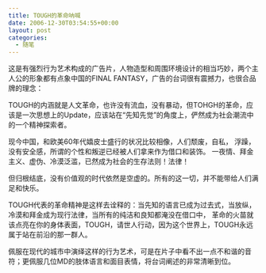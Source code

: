 ```yaml
---
title: TOUGH的革命呐喊
date: 2006-12-30T03:54:55+00:00
layout: post
categories:
  - 随笔
---
```


这是有强烈行为艺术构成的广告片，人物造型和周围环境设计的相当巧妙，两个主人公的形象都有点象中国的FINAL FANTASY，广告的台词很有震撼力，也很合品牌的理念：

TOUGH的内涵就是人文革命，也许没有流血，没有暴动，但TOHGH的革命，应该是一次思想上的Update，应该站在“先知先觉”的角度上，俨然成为社会潮流中的一个精神探索者。

现今中国，和欧美60年代嬉皮士盛行的状况比较相像，人们颓废，自私， 浮躁，没有安全感，所谓的个性和叛逆已经被人们拿来作为借口和装饰。 一夜情、拜金主义、虚伪、冷漠泛滥，已然成为社会的生存法则！法律！

但归根结底，没有价值观的时代依然是空虚的。所有的这一切，并不能带给人们满足和快乐。

TOUGH代表的革命精神是这样去诠释的：当先知的语言已成为过去式，当放纵，冷漠和拜金成为现行法律，当所有的纯洁和良知都淹没在借口中， 革命的火苗就该点亮在你的身体表面，TOUGH，请世人行动，因为这个世界上，TOUGH永远属于站在前沿的那一群人。

佩服在现代的城市中演绎这样的行为艺术，可是在片子中看不出一点不和谐的音符；更佩服几位MD的肢体语言和面目表情，将台词阐述的非常清晰到位。
